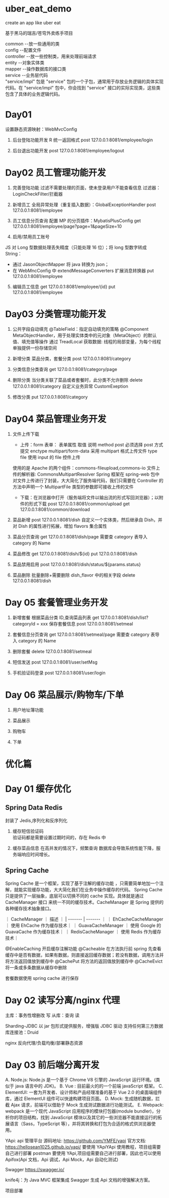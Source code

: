 # uber_eat_demo

create an app like uber eat

基于黑马的瑞吉/苍穹外卖练手项目

common --放一些通用的类  
config --配置文件  
controller --放一些控制类，用来处理前端请求  
entity --对象实体类  
mapper --操作数据库的接口类  
service --业务层代码  
"service/impl" 包是 "service" 包的一个子包，通常用于存放业务逻辑的具体实现代码。在 "service/impl" 包中，你会找到 "service" 接口的实际实现类，这些类包含了具体的业务逻辑代码。

# Day01

设置静态资源映射：WebMvcConfig

1. 后台登陆功能开发
   R 统一返回格式
   post 127.0.0.1:8081/employee/login

2. 后台退出功能开发
   post 127.0.0.1:8081/employee/logout

# Day02 员工管理功能开发

1. 完善登陆功能
   过滤不需要处理的页面，使未登录用户不能查看信息
   过滤器：LoginCheckFilter/拦截器

2. 新增员工
   全局异常处理（重复插入数据）：GlobalExceptionHandler
   post 127.0.0.1:8081/employee

3. 员工信息分页查询
   配置 MP 的分页插件：MybatisPlusConfig
   get 127.0.0.1:8081/employee/page?page=1&pageSize=10

4. 启用/禁用员工账号

JS 对 Long 型数据处理丢失精度（只能处理 16 位）；将 long 型数字转成 String：

- 通过 JasonObjectMapper 将 java 转换为 json；
- 在 WebMncConfig 中 extendMessageConverters 扩展消息转换器
  put 127.0.0.1:8081/employee

5. 编辑员工信息
   get 127.0.0.1:8081/employee/{id}
   put 127.0.0.1:8081/employee

# Day03 分类管理功能开发

1. 公共字段自动填充
   @TableField：指定自动填充的策略
   @Component MetaObjectHandler，用于处理实体类中的元对象（MetaObject）的默认值、填充值等操作
   通过 TreadLocal 获取数据: 线程的局部变量，为每个线程单独提供一份存储空间

2. 新增分类
   菜品分类，套餐分类
   post 127.0.0.1:8081/category

3. 分类信息分类查询
   get 127.0.0.1:8081/category/page

4. 删除分类
   当分类关联了菜品或者套餐时，此分类不允许删除
   delete 127.0.0.1:8081/category
   自定义业务异常 CustomExeption

5. 修改分类
   put 127.0.0.1:8081/category

# Day04 菜品管理业务开发

1. 文件上传下载

   - 上传：form 表单：
     表单属性 取值 说明
     method post 必须选择 post 方式提交
     enctype multipart/form-data 采用 multipart 格式上传文件
     type file 使用 input 的 file 控件上传

   使用的是 Apache 的两个组件：commons-fileupload,commons-io
   文件上传的解析器: CommonsMultipartResolver
   Spring 框架在 spring-web 包中对文件上传进行了封装，大大简化了服务端代码，我们只需要在 Controller 的方法中声明一个 MultipartFile 类型的参数即可接收上传的文件

   - 下载：在浏览器中打开（服务端将文件以输出流的形式写回浏览器）；以附件的形式下载
     post 127.0.0.1:8081/common/upload
     get 127.0.0.1:8081/common/download

2. 菜品新增
   post 127.0.0.1:8081/dish
   自定义一个实体类，然后继承自 Dish，并对 Dish 的属性进行拓展，增加 flavors 集合属性

3. 菜品分页查询
   get 127.0.0.1:8081/dish/page
   需要查 category 表导入 category 的 Name

4. 菜品修改
   get 127.0.0.1:8081/dish/${id}
   put 127.0.0.1:8081/dish

5. 菜品禁用启用
   post 127.0.0.1:8081/dish/status/${params.status}

6. 菜品删除
   批量删除+需要删除 dish_flavor 中的相关字段
   delete 127.0.0.1:8081/dish

# Day 05 套餐管理业务开发

1. 新增套餐
   根据菜品分类 ID,查询菜品列表
   get 127.0.0.1:8081/dish/list?categoryId = xxx
   保存套餐信息
   post 127.0.0.1:8081/setmeal

2. 套餐信息分页查询
   get 127.0.0.1:8081/setmeal/page
   需要查 category 表导入 category 的 Name

3. 删除套餐
   delete 127.0.0.1:8081/setmeal

4. 短信发送
   post 127.0.0.1:8081/user/setMsg

5. 手机验证码登录
   post 127.0.0.1:8081/user/login

# Day 06 菜品展示/购物车/下单

1. 用户地址簿功能

2. 菜品展示

3. 购物车

4. 下单

# 优化篇

# Day 01 缓存优化

## Spring Data Redis

封装了 Jedis,序列化和反序列化

1. 缓存短信验证码  
   验证码都是需要设置过期时间的，存在 Redis 中

2. 缓存菜品信息
   在高并发的情况下，频繁查询 数据库会导致系统性能下降，服务端响应时间增长。

## Spring Cache

Spring Cache 是一个框架，实现了基于注解的缓存功能 ，只需要简单地加一个注解，就能实现缓存功能，大大简化我们在业务中操作缓存的代码。
Spring Cache 只是提供了一层抽象，底层可以切换不同的 cache 实现。具体就是通过 CacheManager 接口 来统一不同的缓存技术。CacheManager 是 Spring 提供的各种缓存技术抽象接口。

｜ CacheManager ｜ 描述 ｜
| ------- | ------- ｜
｜ EhCacheCacheManager ｜ 使用 EhCache 作为缓存技术｜
｜ GuavaCacheManager ｜ 使用 Google 的 GuavaCache 作为缓存技术｜
｜ RedisCacheManager ｜ 使用 Redis 作为缓存技术｜

@EnableCaching 开启缓存注解功能
@Cacheable 在方法执行前 spring 先查看缓存中是否有数据，如果有数据，则直接返回缓存数据；若没有数据，调用方法并将方法返回值放到缓存中
@CachePut 将方法的返回值放到缓存中
@CacheEvict 将一条或多条数据从缓存中删除

套餐数据使用 spring cache 进行保存

# Day 02 读写分离/nginx 代理

主库：事务性增删改 写
从库：查询 读

Sharding-JDBC 以 jar 包形式提供服务，增强版 JDBC 驱动
支持任何第三方数据库连接池：Druid

nginx
反向代理/负载均衡/部署静态资源

# Day 03 前后端分离开发

A. Node.js: Node.js 是一个基于 Chrome V8 引擎的 JavaScript 运行环境。(类似于 java 语言中的 JDK)。
B. Vue : 目前最火的的一个前端 javaScript 框架。
C. ElementUI: 一套为开发者、设计师和产品经理准备的基于 Vue 2.0 的桌面端组件库，通过 ElementUI 组件可以快速构建项目页面。
D. Mock: 生成随机数据，拦截 Ajax 请求，前端可以借助于 Mock 生成测试数据进行功能测试。
E. Webpack: webpack 是一个现代 JavaScript 应用程序的模块打包器(module bundler)，分析你的项目结构，找到 JavaScript 模块以及其它的一些浏览器不能直接运行的拓展语言（Sass，TypeScript 等），并将其转换和打包为合适的格式供浏览器使用。

YApi: api 管理平台
源码地址: https://github.com/YMFE/yapi
官方文档: https://hellosean1025.github.io/yapi/
要使用 YApiYApi 使用教程，项目组需要自己进行部署
postman
要使用 YApi,项目组需要自己进行部署，因此也可以使用 Apifox(Api 文档，Api 调试，Api Mock，Api 自动化测试)

Swagger
https://swagger.io/

knife4j：为 Java MVC 框架集成 Swagger 生成 Api 文档的增强解决方案。

项目部署
